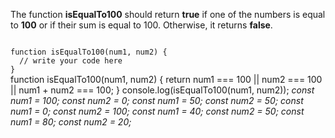 The function **isEqualTo100** should return **true** if one of the
numbers is equal to **100** or
if their sum is equal to 100.
Otherwise, it returns **false**.

<codeblock language="javascript" type="exercise" testMode="multipleInput">
<code>
function isEqualTo100(num1, num2) {
  // write your code here
}
</code>

<solution>
function isEqualTo100(num1, num2) {
  return num1 === 100 || num2 === 100 || num1 + num2 === 100;
}
</solution>

<testcases>
<caller>
console.log(isEqualTo100(num1, num2));
</caller>
<testcase>
<i>
const num1 = 100;
const num2 = 0;
</i>
</testcase>
<testcase>
<i>
const num1 = 50;
const num2 = 50;
</i>
</testcase>
<testcase>
<i>
const num1 = 0;
const num2 = 100;
</i>
</testcase>
<testcase>
<i>
const num1 = 40;
const num2 = 50;
</i>
</testcase>
<testcase>
<i>
const num1 = 80;
const num2 = 20;
</i>
</testcase>
</testcases>
</codeblock>
